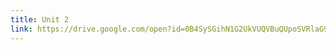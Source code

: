 ```yaml
---
title: Unit 2
link: https://drive.google.com/open?id=0B4SySGihN1G2UkVUQVBuQUpoSVRlaG9sQjdUWlozdkllWDZ3
---
```

